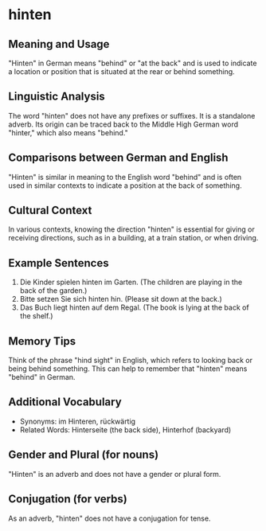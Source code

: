 # hinten
## Meaning and Usage
"Hinten" in German means "behind" or "at the back" and is used to indicate a location or position that is situated at the rear or behind something.

## Linguistic Analysis
The word "hinten" does not have any prefixes or suffixes. It is a standalone adverb. Its origin can be traced back to the Middle High German word "hinter," which also means "behind."

## Comparisons between German and English
"Hinten" is similar in meaning to the English word "behind" and is often used in similar contexts to indicate a position at the back of something.

## Cultural Context
In various contexts, knowing the direction "hinten" is essential for giving or receiving directions, such as in a building, at a train station, or when driving.

## Example Sentences
1. Die Kinder spielen hinten im Garten. (The children are playing in the back of the garden.)
2. Bitte setzen Sie sich hinten hin. (Please sit down at the back.)
3. Das Buch liegt hinten auf dem Regal. (The book is lying at the back of the shelf.)

## Memory Tips
Think of the phrase "hind sight" in English, which refers to looking back or being behind something. This can help to remember that "hinten" means "behind" in German.

## Additional Vocabulary
- Synonyms: im Hinteren, rückwärtig
- Related Words: Hinterseite (the back side), Hinterhof (backyard)

## Gender and Plural (for nouns)
"Hinten" is an adverb and does not have a gender or plural form.

## Conjugation (for verbs)
As an adverb, "hinten" does not have a conjugation for tense.
